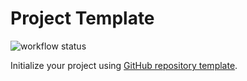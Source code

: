 # Project Template

![workflow status](https://github.com/rohwid/project-template/actions/workflows/builder.yml/badge.svg)

Initialize your project using [GitHub repository template](https://docs.github.com/en/repositories/creating-and-managing-repositories/creating-a-repository-from-a-template).
